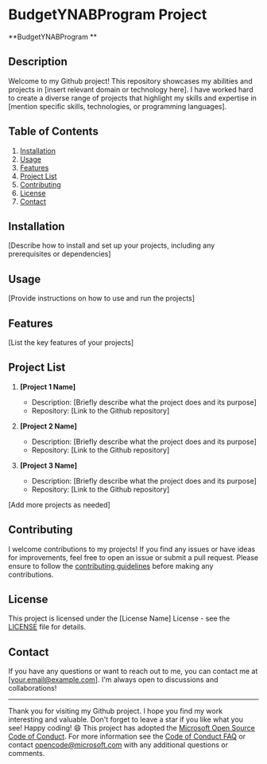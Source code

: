 # BudgetYNABProgram Project
**BudgetYNABProgram **

## Description

Welcome to my Github project! This repository showcases my abilities and projects in [insert relevant domain or technology here]. I have worked hard to create a diverse range of projects that highlight my skills and expertise in [mention specific skills, technologies, or programming languages].

## Table of Contents

1. [Installation](#installation)
2. [Usage](#usage)
3. [Features](#features)
4. [Project List](#project-list)
5. [Contributing](#contributing)
6. [License](#license)
7. [Contact](#contact)

## Installation

[Describe how to install and set up your projects, including any prerequisites or dependencies]

## Usage

[Provide instructions on how to use and run the projects]

## Features

[List the key features of your projects]

## Project List

1. **[Project 1 Name]**
   - Description: [Briefly describe what the project does and its purpose]
   - Repository: [Link to the Github repository]

2. **[Project 2 Name]**
   - Description: [Briefly describe what the project does and its purpose]
   - Repository: [Link to the Github repository]

3. **[Project 3 Name]**
   - Description: [Briefly describe what the project does and its purpose]
   - Repository: [Link to the Github repository]

[Add more projects as needed]

## Contributing

I welcome contributions to my projects! If you find any issues or have ideas for improvements, feel free to open an issue or submit a pull request. Please ensure to follow the [contributing guidelines](CONTRIBUTING.md) before making any contributions.

## License

This project is licensed under the [License Name] License - see the [LICENSE](LICENSE) file for details.

## Contact

If you have any questions or want to reach out to me, you can contact me at [your.email@example.com]. I'm always open to discussions and collaborations!

---

Thank you for visiting my Github project. I hope you find my work interesting and valuable. Don't forget to leave a star if you like what you see! Happy coding! 😄
This project has adopted the [Microsoft Open Source Code of Conduct](https://opensource.microsoft.com/codeofconduct/).
For more information see the [Code of Conduct FAQ](https://opensource.microsoft.com/codeofconduct/faq/) or
contact [opencode@microsoft.com](mailto:opencode@microsoft.com) with any additional questions or comments.


